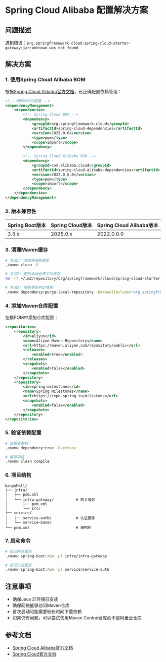 # Spring Cloud Alibaba 配置解决方案

## 问题描述
遇到错误：`org.springframework.cloud:spring-cloud-starter-gateway:jar:unknown was not found`

## 解决方案

### 1. 使用Spring Cloud Alibaba BOM
根据[Spring Cloud Alibaba官方文档](https://spring.io/projects/spring-cloud-alibaba)，已正确配置依赖管理：

```xml
<!-- 根POM中的配置 -->
<dependencyManagement>
    <dependencies>
        <!-- Spring Cloud BOM -->
        <dependency>
            <groupId>org.springframework.cloud</groupId>
            <artifactId>spring-cloud-dependencies</artifactId>
            <version>2025.0.0</version>
            <type>pom</type>
            <scope>import</scope>
        </dependency>
        
        <!-- Spring Cloud Alibaba BOM -->
        <dependency>
            <groupId>com.alibaba.cloud</groupId>
            <artifactId>spring-cloud-alibaba-dependencies</artifactId>
            <version>2022.0.0.0</version>
            <type>pom</type>
            <scope>import</scope>
        </dependency>
    </dependencies>
</dependencyManagement>
```

### 2. 版本兼容性
| Spring Boot版本 | Spring Cloud版本 | Spring Cloud Alibaba版本 |
|----------------|-----------------|------------------------|
| 3.5.x | 2025.0.x | 2022.0.0.0 |

### 3. 清理Maven缓存
```bash
# 方法1: 清理并强制更新
./mvnw clean -U

# 方法2: 删除本地仓库中的缓存
rm -rf ~/.m2/repository/org/springframework/cloud/spring-cloud-starter-gateway

# 方法3: 强制更新特定依赖
./mvnw dependency:purge-local-repository -DmanualInclude="org.springframework.cloud:spring-cloud-starter-gateway"
```

### 4. 添加Maven仓库配置
在根POM中添加仓库配置：

```xml
<repositories>
    <repository>
        <id>aliyun</id>
        <name>Aliyun Maven Repository</name>
        <url>https://maven.aliyun.com/repository/public</url>
        <releases>
            <enabled>true</enabled>
        </releases>
        <snapshots>
            <enabled>false</enabled>
        </snapshots>
    </repository>
    <repository>
        <id>spring-milestones</id>
        <name>Spring Milestones</name>
        <url>https://repo.spring.io/milestone</url>
        <snapshots>
            <enabled>false</enabled>
        </snapshots>
    </repository>
</repositories>
```

### 5. 验证依赖配置
```bash
# 查看依赖树
./mvnw dependency:tree -Dverbose

# 编译项目
./mvnw clean compile
```

### 6. 项目结构
```
banyuMall/
├── infra/
│   ├── pom.xml
│   └── infra-gateway/          # 网关服务
│       ├── pom.xml
│       └── src/
├── service/
│   ├── service-auth/           # 认证服务
│   └── service-base/
└── pom.xml                     # 根POM
```

### 7. 启动命令
```bash
# 启动网关服务
./mvnw spring-boot:run -pl infra/infra-gateway

# 启动认证服务
./mvnw spring-boot:run -pl service/service-auth
```

## 注意事项
- 确保Java 21环境已安装
- 确保网络能够访问Maven仓库
- 首次启动可能需要较长时间下载依赖
- 如果仍有问题，可以尝试使用Maven Central仓库而不是阿里云仓库

## 参考文档
- [Spring Cloud Alibaba官方文档](https://spring.io/projects/spring-cloud-alibaba)
- [Spring Cloud官方文档](https://spring.io/projects/spring-cloud) 